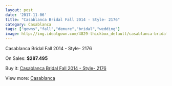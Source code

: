 ```yaml
---
layout: post
date: '2017-11-06'
title: "Casablanca Bridal Fall 2014 - Style- 2176"
category: Casablanca
tags: ["gowns","fall","demure","bridal","wedding"]
image: http://img.idealgown.com/4829-thickbox_default/casablanca-bridal-fall-2014-style-2176.jpg
---
```

Casablanca Bridal Fall 2014 - Style- 2176

On Sales: **$287.495**
<a href="https://www.idealgown.com/en/casablanca/2182-casablanca-bridal-fall-2014-style-2176.html"><amp-img layout="responsive" width="600" height="600" src="//img.idealgown.com/4829-thickbox_default/casablanca-bridal-fall-2014-style-2176.jpg" alt="Casablanca Bridal Fall 2014 - Style- 2176 0" /></a>
<a href="https://www.idealgown.com/en/casablanca/2182-casablanca-bridal-fall-2014-style-2176.html"><amp-img layout="responsive" width="600" height="600" src="//img.idealgown.com/4830-thickbox_default/casablanca-bridal-fall-2014-style-2176.jpg" alt="Casablanca Bridal Fall 2014 - Style- 2176 1" /></a>

Buy it: [Casablanca Bridal Fall 2014 - Style- 2176](https://www.idealgown.com/en/casablanca/2182-casablanca-bridal-fall-2014-style-2176.html "Casablanca Bridal Fall 2014 - Style- 2176")

View more: [Casablanca](https://www.idealgown.com/en/31-casablanca "Casablanca")